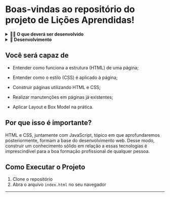 # Boas-vindas ao repositório do projeto de Lições Aprendidas!
  
<details>
<summary><strong>🧑‍💻 O que deverá ser desenvolvido</strong></summary><br />

Você vai desenvolver um site que contenha uma série de informações sobre o que você aprendeu aqui na Trybe ao longo das últimas duas seções. O seu site deverá estar com elementos posicionados e estilizados e, além disso, deverá conter semântica apropriada para que seja acessível e melhor ranqueado.

</details>
    
<details>
<summary><strong>🏪 Desenvolvimento </strong></summary><br />

Você deve desenvolver uma página HTML estilizada com CSS.

Através desta aplicação, será possível realizar a construção de código HTML, posicionamento e estilização CSS.

</details>

## Você será capaz de

- Entender como funciona a estrutura (HTML) de uma página;

- Entender como o estilo (CSS) é aplicado à página;

- Construir páginas utilizando HTML e CSS;

- Realizar manutenções em páginas já existentes;

- Aplicar Layout e Box Model na prática.

## Por que isso é importante?

HTML e CSS, juntamente com JavaScript, tópico em que aprofundaremos posteriormente, formam a base do desenvolvimento web. Desse modo, construir um conhecimento sólido em relação a essas tecnologias é imprescindível para a boa formação profissional de qualquer pessoa.

## Como Executar o Projeto

1. Clone o repositório
2. Abra o arquivo `index.html` no seu navegador

---
